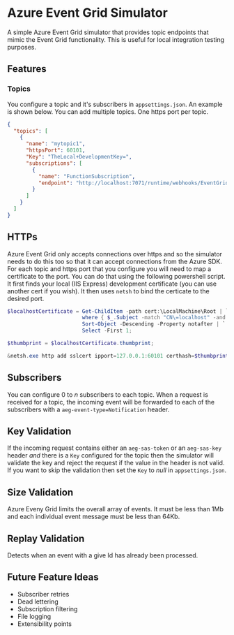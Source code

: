 
# Azure Event Grid Simulator

A simple Azure Event Grid simulator that provides topic endpoints that mimic the Event Grid functionality. This is useful for local integration testing purposes.

## Features


### Topics
You configure a topic and it's subscribers in `appsettings.json`. An example is shown below.
You can add multiple topics. One https port per topic.

```json
{
  "topics": [
    {
      "name": "mytopic1",
      "httpsPort": 60101,
      "Key": "TheLocal+DevelopmentKey=",
      "subscriptions": [
        {
          "name": "FunctionSubscription",
          "endpoint": "http://localhost:7071/runtime/webhooks/EventGrid?functionName=PersistEventToDb"
        }
      ]
    }
  ]
}
```

## HTTPs

Azure Event Grid only accepts connections over https and so the simulator needs to do this too so that it can accept connections from the Azure SDK.
For each topic and https port that you configure you will need to map a certificate to the port.
You can do that using the following powershell script. It first finds your local (IIS Express) development certificate (you can use another cert if you wish). It then uses `netsh` to bind the certicate to the desired port.

```powershell
$localhostCertificate = Get-ChildItem -path cert:\LocalMachine\Root | `
                        where { $_.Subject -match "CN\=localhost" -and $_.notafter -ge (Get-Date)  } | `
                        Sort-Object -Descending -Property notafter | `
                        Select -First 1;

$thumbprint = $localhostCertificate.thumbprint;

&netsh.exe http add sslcert ipport=127.0.0.1:60101 certhash=$thumbprint appid="{9c959566-4d24-41f9-8ff5-b7236a886585}"

```

## Subscribers

You can configure 0 to _n_ subscribers to each topic. When a request is received for a topic, the incoming event will be forwarded to each of the subscribers with a `aeg-event-type=Notification` header. 

## Key Validation

If the incoming request contains either an `aeg-sas-token` or an `aeg-sas-key` header _and_ there is a `Key` configured for the topic then the simulator will validate the key and reject the request if the value in the header is not valid.
If you want to skip the validation then set the `Key` to _null_ in `appsettings.json`.

## Size Validation

Azure Eveny Grid limits the overall array of events. It must be less than 1Mb and each individual event message must be less than 64Kb.

## Replay Validation

Detects when an event with a give Id has already been processed.

## Future Feature Ideas

- Subscriber retries
- Dead lettering
- Subscription filtering
- File logging
- Extensibility points